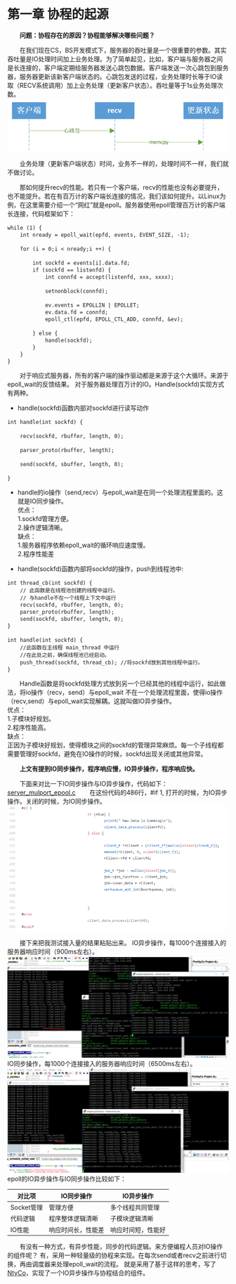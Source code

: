 # 第一章 协程的起源

&emsp;&emsp;**问题：协程存在的原因？协程能够解决哪些问题？**

&emsp;&emsp;在我们现在CS，BS开发模式下，服务器的吞吐量是一个很重要的参数。其实吞吐量是IO处理时间加上业务处理。为了简单起见，比如，客户端与服务器之间是长连接的，客户端定期给服务器发送心跳包数据。客户端发送一次心跳包到服务器，服务器更新该新客户端状态的。心跳包发送的过程，业务处理时长等于IO读取（RECV系统调用）加上业务处理（更新客户状态）。吞吐量等于1s业务处理次数。
![处理流程](../image/1_0.png)

&emsp;&emsp;业务处理（更新客户端状态）时间，业务不一样的，处理时间不一样，我们就不做讨论。  

&emsp;&emsp;那如何提升recv的性能。若只有一个客户端，recv的性能也没有必要提升，也不能提升。若在有百万计的客户端长连接的情况，我们该如何提升。以Linux为例，在这里需要介绍一个“网红”就是epoll。服务器使用epoll管理百万计的客户端长连接，代码框架如下：
```
while (1) {
    int nready = epoll_wait(epfd, events, EVENT_SIZE, -1);

    for (i = 0;i < nready;i ++) {

        int sockfd = events[i].data.fd;
        if (sockfd == listenfd) {
            int connfd = accept(listenfd, xxx, xxxx);
            
            setnonblock(connfd);

            ev.events = EPOLLIN | EPOLLET;
            ev.data.fd = connfd;
            epoll_ctl(epfd, EPOLL_CTL_ADD, connfd, &ev);

        } else {
            handle(sockfd);
        }
    }
}
```  
&emsp;&emsp;对于响应式服务器，所有的客户端的操作驱动都是来源于这个大循环。来源于epoll_wait的反馈结果。
对于服务器处理百万计的IO。Handle(sockfd)实现方式有两种。

* handle(sockfd)函数内部对sockfd进行读写动作   

```
int handle(int sockfd) {

    recv(sockfd, rbuffer, length, 0);
    
    parser_proto(rbuffer, length);

    send(sockfd, sbuffer, length, 0);
    
}
```
* handle的io操作（send,recv）与epoll_wait是在同一个处理流程里面的。这就是IO同步操作。  
优点：  
1.sockfd管理方便。  
2.操作逻辑清晰。  
缺点：  
1.服务器程序依赖epoll_wait的循环响应速度慢。  
2.程序性能差  

* handle(sockfd)函数内部将sockfd的操作，push到线程池中:  

```  
int thread_cb(int sockfd) {
    // 此函数是在线程池创建的线程中运行。
    // 与handle不在一个线程上下文中运行
    recv(sockfd, rbuffer, length, 0);
    parser_proto(rbuffer, length);
    send(sockfd, sbuffer, length, 0);
}

int handle(int sockfd) {
    //此函数在主线程 main_thread 中运行
    //在此处之前，确保线程池已经启动。
    push_thread(sockfd, thread_cb); //将sockfd放到其他线程中运行。
}
```

&emsp;&emsp;Handle函数是将sockfd处理方式放到另一个已经其他的线程中运行，如此做法，将io操作（recv，send）与epoll_wait 不在一个处理流程里面，使得io操作（recv,send）与epoll_wait实现解耦。这就叫做IO异步操作。  
优点：  
1.子模块好规划。  
2.程序性能高。  
缺点：  
正因为子模块好规划，使得模块之间的sockfd的管理异常麻烦。每一个子线程都需要管理好sockfd，避免在IO操作的时候，sockfd出现关闭或其他异常。

&emsp;&emsp;**上文有提到IO同步操作，程序响应慢，IO异步操作，程序响应快。**

&emsp;&emsp;下面来对比一下IO同步操作与IO异步操作，代码如下：
[server_mulport_epool.c](https://github.com/wangbojing/c1000k_test/blob/master/server_mulport_epoll.c)
&emsp;&emsp;在这份代码的486行，#if 1, 打开的时候，为IO异步操作。关闭的时候，为IO同步操作。
![git](../image/1_2.png)

&emsp;&emsp;接下来把我测试接入量的结果粘贴出来。
IO异步操作，每1000个连接接入的服务器响应时间（900ms左右）。
![git](../image/1_3.png)
IO同步操作，每1000个连接接入的服务器响应时间（6500ms左右）。
![git](../image/1_4.png)
epoll的IO异步操作与IO同步操作比较如下：  

   对比项    |   IO同步操作       |  IO异步操作
------------ | ------------------ | -----------------
Socket管理   |      管理方便      | 多个线程共同管理
 代码逻辑    |  程序整体逻辑清晰  | 子模块逻辑清晰
 IO性能      | 响应时间长，性能差 | 响应时间短，性能好

&emsp;&emsp;有没有一种方式，有异步性能，同步的代码逻辑。来方便编程人员对IO操作的组件呢？ 有，采用一种轻量级的协程来实现。在每次send或者recv之前进行切换，再由调度器来处理epoll_wait的流程。
就是采用了基于这样的思考，写了[NtyCo](https://github.com/wangbojing/NtyCo)，实现了一个IO异步操作与协程结合的组件。

